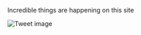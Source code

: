 Incredible things are happening on this site


![Tweet image](/asset/crosspoast/GqOWwHnbAAADsJ6.png)

